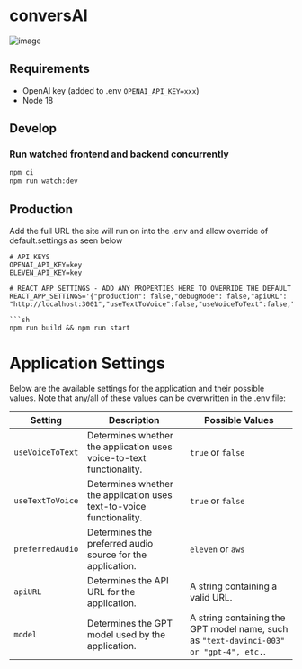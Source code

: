 # conversAI
![image](https://user-images.githubusercontent.com/1352590/223443413-f5ae387f-837b-4e9a-b297-fd68ed46487e.png)


## Requirements

- OpenAI key (added to .env `OPENAI_API_KEY=xxx`)
- Node 18

## Develop


### Run watched frontend and backend concurrently
```sh
npm ci
npm run watch:dev
```

## Production

Add the full URL the site will run on into the .env and allow override of default.settings as seen below
```
# API KEYS
OPENAI_API_KEY=key
ELEVEN_API_KEY=key

# REACT APP SETTINGS - ADD ANY PROPERTIES HERE TO OVERRIDE THE DEFAULT
REACT_APP_SETTINGS='{"production": false,"debugMode": false,"apiURL": "http://localhost:3001","useTextToVoice":false,"useVoiceToText":false,"managerSelection":"auto","employeeSelection":"auto"}'

```sh
npm run build && npm run start
```

# Application Settings

Below are the available settings for the application and their possible values.
Note that any/all of these values can be overwritten in the .env file:

| Setting | Description | Possible Values |
| ------- | ----------- | --------------- |
| `useVoiceToText` | Determines whether the application uses voice-to-text functionality. | `true` or `false` |
| `useTextToVoice` | Determines whether the application uses text-to-voice functionality. | `true` or `false` |
| `preferredAudio` | Determines the preferred audio source for the application. | `eleven` or `aws` |
| `apiURL` | Determines the API URL for the application. | A string containing a valid URL. |
| `model` | Determines the GPT model used by the application. | A string containing the GPT model name, such as `"text-davinci-003" or "gpt-4", etc.`.


